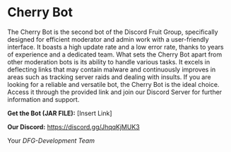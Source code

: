 # Cherry Bot

The Cherry Bot is the second bot of the Discord Fruit Group, specifically designed for efficient moderator and admin work with a user-friendly interface. It boasts a high update rate and a low error rate, thanks to years of experience and a dedicated team. What sets the Cherry Bot apart from other moderation bots is its ability to handle various tasks. It excels in deflecting links that may contain malware and continuously improves in areas such as tracking server raids and dealing with insults. If you are looking for a reliable and versatile bot, the Cherry Bot is the ideal choice. Access it through the provided link and join our Discord Server for further information and support.

**Get the Bot (JAR FILE):** [Insert Link] 

**Our Discord:** https://discord.gg/JhqqKjMUK3

Your
*DFG-Development Team*
